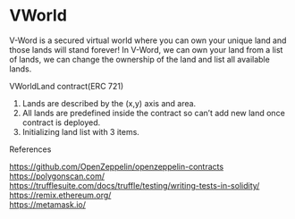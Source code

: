 # VWorld

V-Word is a secured virtual world where you can own your unique land and those lands will stand forever!
In V-Word, we can own your land from a list of lands, we can change the ownership of the land and list all available lands.

VWorldLand contract(ERC 721)

1. Lands are described by the (x,y) axis and area.
2. All lands are predefined inside the contract so can’t add new land once contract is deployed.
3. Initializing land list with 3 items.

References

https://github.com/OpenZeppelin/openzeppelin-contracts <br>
https://polygonscan.com/ <br>
https://trufflesuite.com/docs/truffle/testing/writing-tests-in-solidity/ <br>
https://remix.ethereum.org/ <br>
https://metamask.io/
